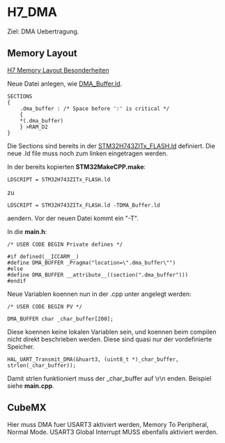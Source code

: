 # H7_DMA

Ziel: DMA Uebertragung.

## Memory Layout
[H7 Memory Layout Besonderheiten](https://community.st.com/s/article/FAQ-DMA-is-not-working-on-STM32H7-devices)

Neue Datei anlegen, wie [DMA_Buffer.ld](DMA_Buffer.ld).

```
SECTIONS
{
    .dma_buffer : /* Space before ':' is critical */
    {
    *(.dma_buffer)
    } >RAM_D2
}
```

Die Sections sind bereits in der [STM32H743ZITx_FLASH.ld](STM32H743ZITx_FLASH.ld) definiert.
Die neue .ld file muss noch zum linken eingetragen werden.

In der bereits kopierten **STM32MakeCPP.make**:
```
LDSCRIPT = STM32H743ZITx_FLASH.ld
```
zu
```
LDSCRIPT = STM32H743ZITx_FLASH.ld -TDMA_Buffer.ld 
```
aendern. Vor der neuen Datei kommt ein "-T".

In die **main.h**:
```
/* USER CODE BEGIN Private defines */

#if defined(__ICCARM__)
#define DMA_BUFFER _Pragma("location=\".dma_buffer\"")
#else
#define DMA_BUFFER __attribute__((section(".dma_buffer")))
#endif
```

Neue Variablen koennen nun in der .cpp unter  angelegt werden:

```
/* USER CODE BEGIN PV */

DMA_BUFFER char _char_buffer[200];
```
Diese koennen keine lokalen Variablen sein, und koennen beim compilen nicht direkt beschrieben werden. Diese sind quasi nur der vordefinierte Speicher.

```
HAL_UART_Transmit_DMA(&huart3, (uint8_t *)_char_buffer, strlen(_char_buffer));
```
Damit strlen funktioniert muss der _char_buffer auf \r\n enden.
Beispiel siehe **main.cpp**.

## CubeMX

Hier muss DMA fuer USART3 aktiviert werden, Memory To Peripheral, Normal Mode. USART3 Global Interrupt MUSS ebenfalls aktiviert werden.